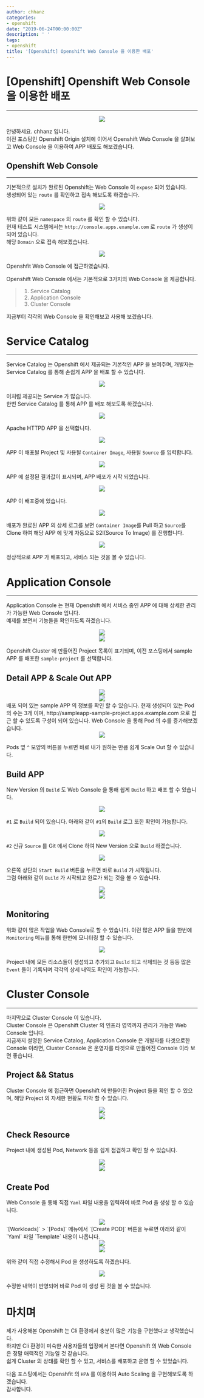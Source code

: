 ```yaml
---
author: chhanz
categories:
- openshift
date: "2019-06-24T00:00:00Z"
description: ' '
tags:
- openshift
title: '[Openshift] Openshift Web Console 을 이용한 배포'
---
```


# [Openshift] Openshift Web Console 을 이용한 배포
* * *
<center><img src="/assets/images/post/2019-06-07-okd/openshift-origin-logo.png" style="max-width: 100%; height: auto;"></center>   
   
안녕하세요. chhanz 입니다.   
이전 포스팅인 Openshift Origin 설치에 이어서 Openshift Web Console 을 살펴보고 Web Console 을 이용하여 APP 배포도 해보겠습니다.   
   
## Openshift Web Console 
* * *
기본적으로 설치가 완료된 Openshift는 Web Console 이 `expose` 되어 있습니다.   
생성되어 있는 `route` 를 확인하고 접속 해보도록 하겠습니다.   
   
<center><img src="/assets/images/post/2019-06-24-okd-gui/show-route.png" style="max-width: 100%; height: auto;"></center>   
   
위와 같이 모든 `namespace` 의 `route` 를 확인 할 수 있습니다.   
현재 테스트 시스템에서는 `http://console.apps.example.com` 로 `route` 가 생성이 되어 있습니다.   
해당 `Domain` 으로 접속 해보겠습니다.   
   
<center><img src="/assets/images/post/2019-06-24-okd-gui/okd-login-page.png" style="max-width: 100%; height: auto;"></center>   
   
Openshfit Web Console 에 접근하였습니다.   
   
Openshift Web Console 에서는 기본적으로 3가지의 Web Console 을 제공합니다.
> 1. Service Catalog   
> 2. Application Console   
> 3. Cluster Console   
   
지금부터 각각의 Web Console 을 확인해보고 사용해 보겠습니다.   
# Service Catalog
* * *
Service Catalog 는 Openshift 에서 제공되는 기본적인 APP 을 보여주며, 개발자는 Service Catalog 를 통해 손쉽게 APP 을 배포 할 수 있습니다.   
   
<center><img src="/assets/images/post/2019-06-24-okd-gui/service-catalog/service-catalog-1.png" style="max-width: 100%; height: auto;"></center>   
   
이처럼 제공되는 Service 가 많습니다.   
한번 Service Catalog 를 통해 APP 를 배포 해보도록 하겠습니다.   
   
<center><img src="/assets/images/post/2019-06-24-okd-gui/service-catalog/1-make-apache-app.png" style="max-width: 100%; height: auto;"></center>   
   
Apache HTTPD APP 을 선택합니다.   
   
<center><img src="/assets/images/post/2019-06-24-okd-gui/service-catalog/2-make-apache-app.png" style="max-width: 100%; height: auto;"></center>   
   
APP 이 배포될 Project 및 사용될 `Container Image`, 사용될 `Source` 를 입력합니다.   
   
<center><img src="/assets/images/post/2019-06-24-okd-gui/service-catalog/3-make-apache-app.png" style="max-width: 100%; height: auto;"></center>   
   
APP 에 설정된 결과값이 표시되며, APP 배포가 시작 되었습니다.   
   
<center><img src="/assets/images/post/2019-06-24-okd-gui/service-catalog/4-make-apache-app.png" style="max-width: 100%; height: auto;"></center>   
   
APP 이 배포중에 있습니다.   
   
<center><img src="/assets/images/post/2019-06-24-okd-gui/service-catalog/6-make-apache-app.png" style="max-width: 100%; height: auto;"></center>   
   
배포가 완료된 APP 의 상세 로그를 보면 `Container Image`를 Pull 하고 `Source`를 Clone 하여 해당 APP 에 맞게 자동으로 S2I(Source To Image) 를 진행합니다.   
   
<center><img src="/assets/images/post/2019-06-24-okd-gui/service-catalog/5-make-apache-app.png" style="max-width: 100%; height: auto;"></center>   
   
정상적으로 APP 가 배포되고, 서비스 되는 것을 볼 수 있습니다.   
   
# Application Console
* * *
Application Console 는 현재 Openshift 에서 서비스 중인 APP 에 대해 상세한 관리가 가능한 Web Console 입니다.   
예제를 보면서 기능들을 확인하도록 하겠습니다.   
   
   
<center><img src="/assets/images/post/2019-06-24-okd-gui/app-console/app-console.png" style="max-width: 100%; height: auto;"></center>   
<center><img src="/assets/images/post/2019-06-24-okd-gui/app-console/select-project.png" style="max-width: 100%; height: auto;"></center>   
   
Openshift Cluster 에 만들어진 Project 목록이 표기되며, 이전 포스팅에서 sample APP 를 배포한 `sample-project` 를 선택합니다.   
   
   
## Detail APP  & Scale Out APP
<center><img src="/assets/images/post/2019-06-24-okd-gui/app-console/show-overview.png" style="max-width: 100%; height: auto;"></center>   
<center><img src="/assets/images/post/2019-06-24-okd-gui/app-console/show-detail-app-1.png" style="max-width: 100%; height: auto;"></center>   
배포 되어 있는 sample APP 의 정보를 확인 할 수 있습니다.   
현재 생성되어 있는 Pod 의 수는 3개 이며, http://sampleapp-sample-project.apps.example.com 으로 접근 할 수 있도록 구성이 되어 있습니다.   
Web Console 을 통해 Pod 의 수를 증가해보겠습니다.   

   
<center><img src="/assets/images/post/2019-06-24-okd-gui/app-console/scaleout-app.png" style="max-width: 100%; height: auto;"></center>   
   
Pods 옆 `^` 모양의 버튼을 누르면 바로 내가 원하는 만큼 쉽게 Scale Out 할 수 있습니다.   
   
## Build APP
New Version 의 `Build` 도 Web Console 을 통해 쉽게 `Build` 하고 배포 할 수 있습니다.   
   
<center><img src="/assets/images/post/2019-06-24-okd-gui/app-console/show-build.png" style="max-width: 100%; height: auto;"></center>   
   
`#1` 로 `Build` 되어 있습니다. 아래와 같이 `#1`의 `Build` 로그 또한 확인이 가능합니다.   
   
<center><img src="/assets/images/post/2019-06-24-okd-gui/app-console/show-detail-build.png" style="max-width: 100%; height: auto;"></center>   
   
`#2` 신규 `Source` 를 Git 에서 Clone 하여 New Version 으로 `Build` 하겠습니다.   
   
<center><img src="/assets/images/post/2019-06-24-okd-gui/app-console/new-start-build.png" style="max-width: 100%; height: auto;"></center>   
   
오른쪽 상단의 `Start Build` 버튼을 누르면 바로 `Build` 가 시작됩니다.   
그럼 아래와 같이 `Build` 가 시작되고 완료가 되는 것을 볼 수 있습니다.   
<center><img src="/assets/images/post/2019-06-24-okd-gui/app-console/new-start-build-1.png" style="max-width: 100%; height: auto;"></center>   
<center><img src="/assets/images/post/2019-06-24-okd-gui/app-console/complete-build.png" style="max-width: 100%; height: auto;"></center>   
   
## Monitoring
위와 같이 많은 작업을 Web Console로 할 수 있습니다. 이런 많은 APP 들을 한번에 `Monitoring` 메뉴를 통해 한번에 모니터링 할 수 있습니다.   
<center><img src="/assets/images/post/2019-06-24-okd-gui/app-console/cluster-monitor.png" style="max-width: 100%; height: auto;"></center>   
   
Project 내에 모든 리소스들이 생성되고 추가되고 `Build` 되고 삭제되는 것 등등 많은 `Event` 들이 기록되며 각각의 상세 내역도 확인이 가능합니다.   

# Cluster Console
* * *
마지막으로 Cluster Console 이 있습니다.   
Cluster Console 은 Openshift Cluster 의 인프라 영역까지 관리가 가능한 Web Console 입니다.   
지금까지 설명한 Service Catalog, Application Console 은 개발자를 타겟으로한 Console 이라면, Cluster Console 은 운영자를 타겟으로 만들어진 Console 이라 보면 좋습니다.   
## Project && Status
Cluster Console 에 접근하면 Openshift 에 만들어진 Project 들을 확인 할 수 있으며, 해당 Project 의 자세한 현황도 파악 할 수 있습니다.   
<center><img src="/assets/images/post/2019-06-24-okd-gui/cluster-console/view-project.png" style="max-width: 100%; height: auto;"></center>   
<center><img src="/assets/images/post/2019-06-24-okd-gui/cluster-console/show-detail-status.png" style="max-width: 100%; height: auto;"></center>   
   
## Check Resource
Project 내에 생성된 Pod, Network 등을 쉽게 점검하고 확인 할 수 있습니다.   
<center><img src="/assets/images/post/2019-06-24-okd-gui/cluster-console/show-pod.png" style="max-width: 100%; height: auto;"></center>   
<center><img src="/assets/images/post/2019-06-24-okd-gui/cluster-console/show-detail-pod.png" style="max-width: 100%; height: auto;"></center>   
   
## Create Pod
Web Console 을 통해 직접 `Yaml` 파일 내용을 입력하여 바로 Pod 을 생성 할 수 있습니다.   
<center><img src="/assets/images/post/2019-06-24-okd-gui/cluster-console/1-create-pod.png" style="max-width: 100%; height: auto;"></center>   
`[Workloads]` > `[Pods]` 메뉴에서 `[Create POD]` 버튼을 누르면 아래와 같이 `Yaml` 파일 `Template` 내용이 나옵니다.   
<center><img src="/assets/images/post/2019-06-24-okd-gui/cluster-console/2-create-pod.png" style="max-width: 100%; height: auto;"></center>   
   
<center><img src="/assets/images/post/2019-06-24-okd-gui/cluster-console/3-create-pod.png" style="max-width: 100%; height: auto;"></center>   
   
위와 같이 직접 수정해서 Pod 을 생성하도록 하겠습니다.   
   
<center><img src="/assets/images/post/2019-06-24-okd-gui/cluster-console/4-create-pod.png" style="max-width: 100%; height: auto;"></center>   
   
수정한 내역이 반영되어 바로 Pod 이 생성 된 것을 볼 수 있습니다.   
   
# 마치며
제가 사용해본 Openshift 는 Cli 환경에서 충분이 많은 기능을 구현했다고 생각했습니다.   
하지만 Cli 환경이 미숙한 사용자들의 입장에서 본다면 Openshift 의 Web Console 은 정말 매력적인 기능일 것 같습니다.   
쉽게 Cluster 의 상태를 확인 할 수 있고, 서비스를 배포하고 운영 할 수 있었습니다.   
   
다음 포스팅에서는 Openshfit 의 `HPA` 를 이용하여 Auto Scaling 을 구현해보도록 하겠습니다.   
감사합니다.   

